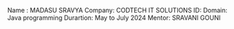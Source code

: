 Name : MADASU SRAVYA
Company: CODTECH IT SOLUTIONS
ID: 
Domain: Java programming
Durartion: May to July 2024
Mentor: SRAVANI GOUNI
